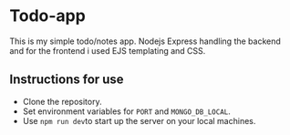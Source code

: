 # Todo-app
This is my simple todo/notes app.
Nodejs Express handling the backend and for the frontend i used EJS templating and CSS.

## Instructions for use
* Clone the repository.
* Set environment variables for `PORT` and `MONGO_DB_LOCAL`.
* Use `npm run dev`to start up the server on your local machines.